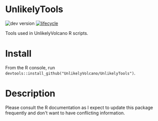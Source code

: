 # UnlikelyTools
<!-- badges: start -->
![dev version](https://img.shields.io/badge/dev-0.0.2-blue)
[![lifecycle](https://img.shields.io/badge/lifecycle-experimental-orange.svg)](https://www.tidyverse.org/lifecycle)
<!-- badges: end -->
Tools used in UnlikelyVolcano R scripts.

# Install
From the R console, run `devtools::install_github("UnlikelyVolcano/UnlikelyTools")`.

# Description
Please consult the R documentation as I expect to update this package frequently and don't want to have conflicting information.
